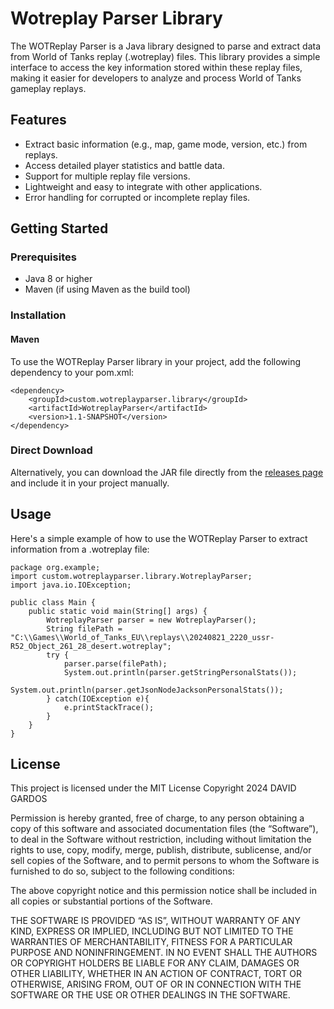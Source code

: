 # Wotreplay Parser Library

The WOTReplay Parser is a Java library designed to parse and extract data from World of Tanks replay (.wotreplay) files.
This library provides a simple interface to access the key information stored within these replay files, making it easier for developers to analyze and process World of Tanks gameplay replays.

## Features

* Extract basic information (e.g., map, game mode, version, etc.) from replays.
* Access detailed player statistics and battle data.
* Support for multiple replay file versions.
* Lightweight and easy to integrate with other applications.
* Error handling for corrupted or incomplete replay files.

## Getting Started

### Prerequisites
* Java 8 or higher
* Maven (if using Maven as the build tool)

### Installation
#### Maven
To use the WOTReplay Parser library in your project, add the following dependency to your pom.xml:
```
<dependency>
    <groupId>custom.wotreplayparser.library</groupId>
    <artifactId>WotreplayParser</artifactId>
    <version>1.1-SNAPSHOT</version>
</dependency>
```

### Direct Download
Alternatively, you can download the JAR file directly from the [releases page](https://github.com/913DavidGardos/WotreplayParser/blob/main/target) and include it in your project manually.

## Usage
Here's a simple example of how to use the WOTReplay Parser to extract information from a .wotreplay file:

```
package org.example;
import custom.wotreplayparser.library.WotreplayParser;
import java.io.IOException;

public class Main {
    public static void main(String[] args) {
        WotreplayParser parser = new WotreplayParser();
        String filePath = "C:\\Games\\World_of_Tanks_EU\\replays\\20240821_2220_ussr-R52_Object_261_28_desert.wotreplay";
        try {
            parser.parse(filePath);
            System.out.println(parser.getStringPersonalStats());
            System.out.println(parser.getJsonNodeJacksonPersonalStats());
        } catch(IOException e){
            e.printStackTrace();
        }
    }
}
```

## License
This project is licensed under the MIT License
Copyright 2024 DAVID GARDOS

Permission is hereby granted, free of charge, to any person obtaining a copy of this software and associated documentation files (the “Software”), to deal in the Software without restriction, including without limitation the rights to use, copy, modify, merge, publish, distribute, sublicense, and/or sell copies of the Software, and to permit persons to whom the Software is furnished to do so, subject to the following conditions:

The above copyright notice and this permission notice shall be included in all copies or substantial portions of the Software.

THE SOFTWARE IS PROVIDED “AS IS”, WITHOUT WARRANTY OF ANY KIND, EXPRESS OR IMPLIED, INCLUDING BUT NOT LIMITED TO THE WARRANTIES OF MERCHANTABILITY, FITNESS FOR A PARTICULAR PURPOSE AND NONINFRINGEMENT. IN NO EVENT SHALL THE AUTHORS OR COPYRIGHT HOLDERS BE LIABLE FOR ANY CLAIM, DAMAGES OR OTHER LIABILITY, WHETHER IN AN ACTION OF CONTRACT, TORT OR OTHERWISE, ARISING FROM, OUT OF OR IN CONNECTION WITH THE SOFTWARE OR THE USE OR OTHER DEALINGS IN THE SOFTWARE.
